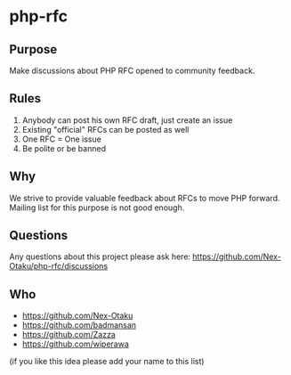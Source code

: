 # php-rfc

## Purpose
Make discussions about PHP RFC opened to community feedback. 

## Rules
1. Anybody can post his own RFC draft, just create an issue
2. Existing "official" RFCs can be posted as well
3. One RFC = One issue
4. Be polite or be banned

## Why
We strive to provide valuable feedback about RFCs to move PHP forward. 
Mailing list for this purpose is not good enough.

## Questions
Any questions about this project please ask here: https://github.com/Nex-Otaku/php-rfc/discussions

## Who
* https://github.com/Nex-Otaku
* https://github.com/badmansan
* https://github.com/Zazza
* https://github.com/wiperawa

(if you like this idea please add your name to this list)
